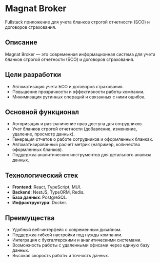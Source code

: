 # Magnat Broker

Fullstack приложение для учета бланков строгой отчетности (БСО) и договоров страхования.

## Описание

Magnat Broker — это современная информационная система для учета бланков строгой отчетности (БСО) и договоров страхования.

## Цели разработки

- Автоматизация учета БСО и договоров страхования.
- Повышение прозрачности и эффективности работы компании.
- Минимизация рутинных операций и связанных с ними ошибок.

## Основной функционал

- Авторизация и разграничение прав доступа для сотрудников.
- Учет бланков строгой отчетности (добавление, изменение, удаление, просмотр данных).
- Генерация отчетов о работе сотрудников и оформленных бланках.
- Автоматизированный расчет метрик (например, количество оформленных бланков).
- Поддержка аналитических инструментов для детального анализа данных.

## Технологический стек

- **Frontend**: React, TypeScript, MUI.
- **Backend**: NestJS, TypeORM, Redis.
- **База данных**: PostgreSQL.
- **Инфраструктура**: Docker.

## Преимущества

- Удобный веб-интерфейс с современным дизайном.
- Поддержка гибкой настройки под нужды компании.
- Интеграция с бухгалтерскими и аналитическими системами.
- Возможность работы с удаленными офисами через единую базу данных.
- Высокая скорость работы и точность данных.
